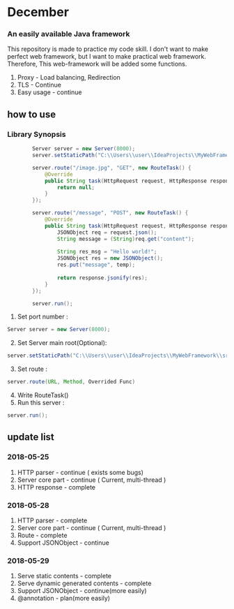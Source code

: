 # December
### An easily available Java framework

This repository is made to practice my code skill. I don't want to make perfect web framework, but I want to make practical web framework. Therefore, This web-framework will be added some functions.

1. Proxy - Load balancing, Redirection
2. TLS - Continue
3. Easy usage - continue

## how to use 

### Library Synopsis
```java
        Server server = new Server(8000);
        server.setStaticPath("C:\\Users\\user\\IdeaProjects\\MyWebFramework\\src\\test\\");

        server.route("/image.jpg", "GET", new RouteTask() {
            @Override
            public String task(HttpRequest request, HttpResponse response) {
                return null; 
            }
        });

        server.route("/message", "POST", new RouteTask() {
            @Override
            public String task(HttpRequest request, HttpResponse response) {
                JSONObject req = request.json();
                String message = (String)req.get("content");
                
                String res_msg = "Hello world!";
                JSONObject res = new JSONObject();
                res.put("message", temp);
                
                return response.jsonify(res);
            }
        });

        server.run();
```

1. Set port number : 
```java 
Server server = new Server(8000);
```
2. Set Server main root(Optional):
```java
server.setStaticPath("C:\\Users\\user\\IdeaProjects\\MyWebFramework\\src\\test\\");
```

3. Set route : 
```java
server.route(URL, Method, Overrided Func)
```
4. Write RouteTask()<br/>
5. Run this server : 
```java
server.run();
```


## update list

### 2018-05-25

1. HTTP parser - continue ( exists some bugs)
2. Server core part - continue ( Current, multi-thread )
3. HTTP response - complete


### 2018-05-28

1. HTTP parser - complete
2. Server core part - continue ( Current, multi-thread )
3. Route - complete
4. Support JSONObject - continue

### 2018-05-29

1. Serve static contents - complete
2. Serve dynamic generated contents - complete
3. Support JSONObject - continue(more easily)
4. @annotation - plan(more easily)
